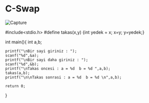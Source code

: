 # C-Swap

![Capture](https://user-images.githubusercontent.com/29266933/58127102-3f55e380-7c1d-11e9-8b5e-81da91e5da87.PNG)

#include<stdio.h>
#define takas(x,y) {int yedek = x; x=y; y=yedek;}

int main(){
	int a,b;
	
	printf("\nBir sayi giriniz : ");
	scanf("%d",&a);
	printf("\nBir sayi daha giriniz : ");
	scanf("%d",&b);
	printf("\nTakas oncesi : a = %d  b = %d ",a,b);
	takas(a,b);
	printf("\n\nTakas sonrasi : a = %d  b = %d \n",a,b);

	return 0;
}
